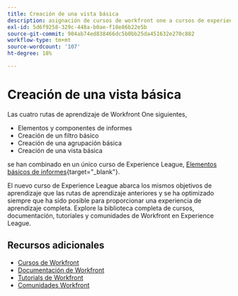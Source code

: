 ```yaml
---
title: Creación de una vista básica
description: asignación de cursos de workfront one a cursos de experience league
exl-id: 5d6f9258-329c-448a-b0ae-f18e86b22e5b
source-git-commit: 904ab74ed838466dc5b0bb25da451632e270c882
workflow-type: tm+mt
source-wordcount: '107'
ht-degree: 18%

---
```


# Creación de una vista básica

Las cuatro rutas de aprendizaje de Workfront One siguientes,

* Elementos y componentes de informes
* Creación de un filtro básico
* Creación de una agrupación básica
* Creación de una vista básica

se han combinado en un único curso de Experience League, [Elementos básicos de informes](https://experienceleague.adobe.com/?recommended=Workfront-U-1-2022.1.reporting){target="_blank"}.

El nuevo curso de Experience League abarca los mismos objetivos de aprendizaje que las rutas de aprendizaje anteriores y se ha optimizado siempre que ha sido posible para proporcionar una experiencia de aprendizaje completa.  Explore la biblioteca completa de cursos, documentación, tutoriales y comunidades de Workfront en Experience League.

## Recursos adicionales

* [Cursos de Workfront](https://experienceleague.adobe.com/?lang=en&amp;Solution=Workfront#courses)
* [Documentación de Workfront](https://experienceleague.adobe.com/docs/workfront.html)
* [Tutorials de Workfront](https://experienceleague.adobe.com/docs/workfront-learn/tutorials-workfront/home.html)
* [Comunidades Workfront](https://experienceleaguecommunities.adobe.com/t5/workfront/ct-p/workfront)
